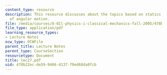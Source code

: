 ```yaml
---
content_type: resource
description: This resource discusses about the topics based on statics and dynamics
  of angular motion.
file: /media/courses/8-01l-physics-i-classical-mechanics-fall-2005/478b22ecde599466413770ed68da0fcb_lec27.pdf
file_type: application/pdf
learning_resource_types:
- Lecture Notes
ocw_type: OCWFile
parent_title: Lecture Notes
parent_type: CourseSection
resourcetype: Document
title: lec27.pdf
uid: 478b22ec-de59-9466-4137-70ed68da0fcb
---
```

